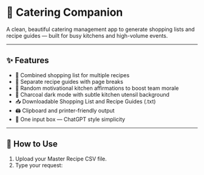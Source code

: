 # 🍴 Catering Companion

A clean, beautiful catering management app to generate shopping lists and recipe guides — built for busy kitchens and high-volume events.

---

## ✨ Features

- 🛒 Combined shopping list for multiple recipes
- 📃 Separate recipe guides with page breaks
- 💬 Random motivational kitchen affirmations to boost team morale
- 🎨 Charcoal dark mode with subtle kitchen utensil background
- 📥 Downloadable Shopping List and Recipe Guides (.txt)
- 🖨️ Clipboard and printer-friendly output
- 🚀 One input box — ChatGPT style simplicity

---

## 📂 How to Use

1. Upload your Master Recipe CSV file.
2. Type your request:
